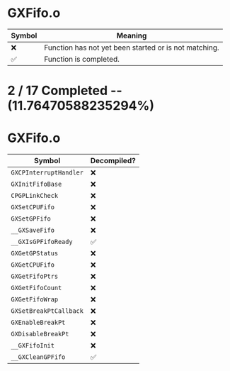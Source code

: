 # GXFifo.o
| Symbol | Meaning 
| ------------- | ------------- 
| :x: | Function has not yet been started or is not matching. 
| :white_check_mark: | Function is completed. 


# 2 / 17 Completed -- (11.76470588235294%)
# GXFifo.o
| Symbol | Decompiled? |
| ------------- | ------------- |
| `GXCPInterruptHandler` | :x: |
| `GXInitFifoBase` | :x: |
| `CPGPLinkCheck` | :x: |
| `GXSetCPUFifo` | :x: |
| `GXSetGPFifo` | :x: |
| `__GXSaveFifo` | :x: |
| `__GXIsGPFifoReady` | :white_check_mark: |
| `GXGetGPStatus` | :x: |
| `GXGetCPUFifo` | :x: |
| `GXGetFifoPtrs` | :x: |
| `GXGetFifoCount` | :x: |
| `GXGetFifoWrap` | :x: |
| `GXSetBreakPtCallback` | :x: |
| `GXEnableBreakPt` | :x: |
| `GXDisableBreakPt` | :x: |
| `__GXFifoInit` | :x: |
| `__GXCleanGPFifo` | :white_check_mark: |

